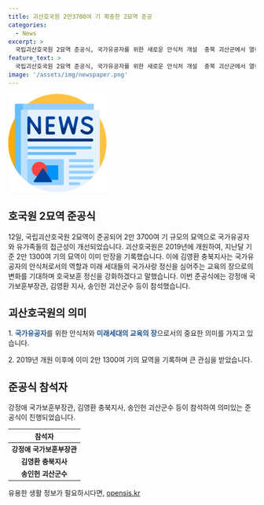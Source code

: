 ```yaml
---
title: 괴산호국원 2만3700여 기 확충한 2묘역 준공
categories:
  - News
excerpt: >
  국립괴산호국원 2묘역 준공식, 국가유공자를 위한 새로운 안식처 개설  충북 괴산군에서 열린 국립괴산호국원 2묘역 준공식에서 2만 3700여 기 규모의 공간이 완공되어 국가유공자와 유가족들의 접근성이 향상되었다. 김영환 충북지사는 국가를 위해 희생한 분들을 책임질 수 있도록 호국보훈의 정신을 강화하겠다고 밝혔다. 강정애 국가보훈부장관과 다수의 관계자들이 참석한 가운데 이루어진 이날 행사는 국가유공자를 위한 새로운 안식처의 탄생을 의미있게 기리는 자리였다.
feature_text: >
  국립괴산호국원 2묘역 준공식, 국가유공자를 위한 새로운 안식처 개설  충북 괴산군에서 열린 국립괴산호국원 2묘역 준공식에서 2만 3700여 기 규모의 공간이 완공되어 국가유공자와 유가족들의 접근성이 향상되었다. 김영환 충북지사는 국가를 위해 희생한 분들을 책임질 수 있도록 호국보훈의 정신을 강화하겠다고 밝혔다. 강정애 국가보훈부장관과 다수의 관계자들이 참석한 가운데 이루어진 이날 행사는 국가유공자를 위한 새로운 안식처의 탄생을 의미있게 기리는 자리였다.
image: '/assets/img/newspaper.png'
---
```


<p><img src="/assets/img/newspaper.png" alt="kimp 속보" /></p>

<h2 data-ke-size="size26">호국원 2묘역 준공식</h2>

<p data-ke-size="size16">12일, 국립괴산호국원 2묘역이 준공되어 2만 3700여 기 규모의 묘역으로 국가유공자와 유가족들의 접근성이 개선되었습니다. 괴산호국원은 2019년에 개원하여, 지난달 기준 2만 1300여 기의 묘역이 이미 만장을 기록했습니다. 이에 김영환 충북지사는 국가유공자의 안식처로서의 역할과 미래 세대들의 국가사랑 정신을 심어주는 교육의 장으로의 변화를 기대하며 호국보훈 정신을 강화하겠다고 말했습니다. 이번 준공식에는 강정애 국가보훈부장관, 김영환 지사, 송인헌 괴산군수 등이 참석했습니다.</p>

<h2 data-ke-size="size26">괴산호국원의 의미</h2>

<p data-ke-size="size16">1. <b><span style="color: #1a5490;">국가유공자</span></b>를 위한 안식처와 <b><span style="color: #1a5490;">미래세대의 교육의 장</span></b>으로서의 중요한 의미를 가지고 있습니다.</p>

<p data-ke-size="size16">2. 2019년 개원 이후에 이미 2만 1300여 기의 묘역을 기록하며 큰 관심을 받았습니다.</p>

<h2 data-ke-size="size26">준공식 참석자</h2>

<p data-ke-size="size16">강정애 국가보훈부장관, 김영환 충북지사, 송인헌 괴산군수 등이 참석하여 의미있는 준공식이 진행되었습니다.</p>

<table>
    <thead>
        <tr>
            <th style="text-align: center; height: 17px;"><b>참석자</b></th>
        </tr>
    </thead>
    <tbody>
        <tr>
            <td style="text-align: center; height: 17px;"><b>강정애 국가보훈부장관</b></td>
        </tr>
        <tr>
            <td style="text-align: center; height: 17px;"><b>김영환 충북지사</b></td>
        </tr>
        <tr>
            <td style="text-align: center; height: 17px;"><b>송인헌 괴산군수</b></td>
        </tr>
    </tbody>
</table>
유용한 생활 정보가 필요하시다면, <a href="https://opensis.kr" rel="dofollow">opensis.kr</a>


